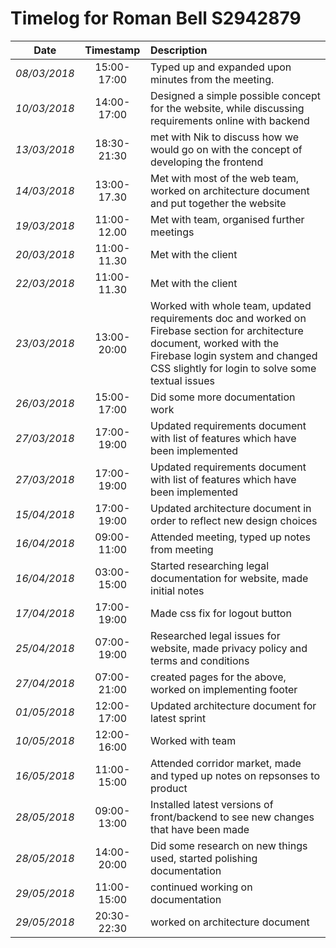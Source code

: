 # Timelog for Roman Bell S2942879

| Date | Timestamp | Description |
| :---:        |       :---: | :--- |
| *08/03/2018* | 15:00-17:00 | Typed up and expanded upon minutes from the meeting. |
| *10/03/2018* | 14:00-17:00 | Designed a simple possible concept for the website, while discussing requirements online with backend|
| *13/03/2018* | 18:30-21:30 | met with Nik to discuss how we would go on with the concept of developing the frontend |
| *14/03/2018* | 13:00-17.30| Met with most of the web team, worked on architecture document and put together the website |
| *19/03/2018* | 11:00-12.00| Met with team, organised further meetings |
| *20/03/2018* | 11:00-11.30| Met with the client |
| *22/03/2018* | 11:00-11.30| Met with the client   |
| *23/03/2018* | 13:00-20:00| Worked with whole team, updated requirements doc and worked on Firebase section for architecture document, worked with the Firebase login system and changed CSS slightly for login to solve some textual issues |
| *26/03/2018* | 15:00-17:00| Did some more documentation work |
| *27/03/2018* | 17:00-19:00| Updated requirements document with list of features which have been implemented |
| *27/03/2018* | 17:00-19:00| Updated requirements document with list of features which have been implemented |
| *15/04/2018* | 17:00-19:00| Updated architecture document in order to reflect new design choices |
| *16/04/2018* | 09:00-11:00| Attended meeting, typed up notes from meeting |
| *16/04/2018* | 03:00-15:00| Started researching legal documentation for website, made initial notes |
| *17/04/2018* | 17:00-19:00| Made css fix for logout button |
| *25/04/2018* | 07:00-19:00| Researched legal issues for website, made privacy policy and terms and conditions  |
| *27/04/2018* | 07:00-21:00| created pages for the above, worked on implementing footer  |
| *01/05/2018* | 12:00-17:00| Updated architecture document for latest sprint |
| *10/05/2018* | 12:00-16:00| Worked with team |
| *16/05/2018* | 11:00-15:00| Attended corridor market, made and typed up notes on repsonses to product |
| *28/05/2018* | 09:00-13:00| Installed latest versions of front/backend to see new changes that have been made |
| *28/05/2018* | 14:00-20:00| Did some research on new things used, started polishing documentation |
| *29/05/2018* | 11:00-15:00| continued working on documentation |
| *29/05/2018* | 20:30-22:30| worked on architecture document |


